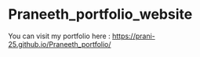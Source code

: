 # Praneeth_portfolio_website

You can visit my portfolio here : https://prani-25.github.io/Praneeth_portfolio/
